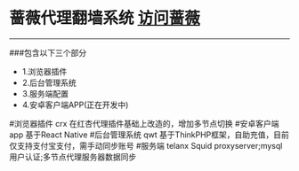 蔷薇代理翻墙系统  [访问蔷薇](http://122.10.62.102/)
==================================
----------------------------------
###包含以下三个部分
* 1.浏览器插件
* 2.后台管理系统
* 3.服务端配置
* 4.安卓客户端APP(正在开发中)

#浏览器插件  crx
在红杏代理插件基础上改造的，增加多节点切换
#安卓客户端 app
基于React Native
#后台管理系统  qwt
基于ThinkPHP框架，自助充值，目前仅支持支付宝支付，需手动同步账号
#服务端  telanx
Squid proxyserver;mysql用户认证;多节点代理服务器数据同步
